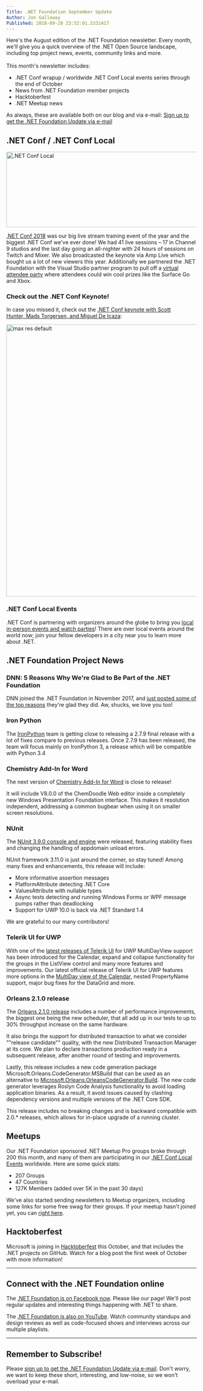 ```yaml
---
Title: .NET Foundation September Update
Author: Jon Galloway
Published: 2018-09-28 23:52:01.5331417
---
```

<div itemprop="articleBody">
<p>Here's the August edition of the .NET Foundation newsletter. Every month, we'll give you a quick overview of the .NET Open Source landscape, including top project news, events, community links and more.<br />
<br />
This month's newsletter includes:</p>

<ul>
<li>.NET Conf wrapup / worldwide .NET Conf Local events series through the end of October</li>
<li>News from .NET Foundation member projects</li>
<li>Hacktoberfest</li>
<li>.NET Meetup news</li>
</ul>

<p>As always, these are available both on our blog and via e-mail:&nbsp;<a href="http://eepurl.com/dhL_qb">Sign up to get the .NET Foundation Update via e-mail</a></p>

<h2>.NET Conf / .NET Conf Local</h2>

<p><img alt=".NET Conf Local" src="assets/posts/MSFT_18023_dotNETConf_banners_email800x200_eventInfo_r3_KW.jpg" style="width: 800px; height: 200px;" /></p>

<p><a href="https://dotnetconf.net">.NET Conf 2018</a> was our big live stream training event of the year and the biggest .NET Conf we've ever done! We had 41 live sessions – 17 in Channel 9 studios and the last day going an all-nighter with 24 hours of sessions on Twitch and Mixer. We also broadcasted the keynote via Amp Live which bought us a lot of new viewers this year. Additionally we partnered the .NET Foundation with the Visual Studio partner program to pull off a <a href="https://twitter.com/search?q=%23dotnetconf%20%23codeparty&amp;src=typd" originalsrc="https://twitter.com/search?q=%23dotnetconf%20%23codeparty&amp;src=typd" shash="dNuuvBpkaP1yj4iA8mtfv9sZraoHUnzJtsNLn8xa+sjM3Iv7DrHwxUOQH9sWnEOctzx2Mh+JCXvXk9wVmbA63k9Yzg1/B+Au55k51UoAXVp2q4QfmpzdFMjTG+zzGHO+PJwsG96Du5u7T5VrpOObg2D4OaibsvvAh5Hpn+rpY6Y=">virtual attendee party</a> where attendees could win cool prizes like the Surface Go and Xbox.&nbsp;</p>

<h3>Check out the .NET Conf Keynote!</h3>

<p>In case you missed it, check out the <a href="https://www.youtube.com/watch?v=qQdGC2jIP8s">.NET Conf keynote with Scott Hunter,&nbsp;Mads Torgersen, and Miguel De Icaza</a>:</p>

<p><a href="https://www.youtube.com/watch?v=qQdGC2jIP8s"><img alt="max res default" src="assets/posts/maxresdefault.jpg" style="width: 1280px; height: 720px;" /></a></p>

<h3>.NET Conf Local Events<!--3--></h3>

<p>.NET Conf is partnering with organizers around the globe to bring you <a href="https://www.dotnetconf.net/local-events/">local in-person events and watch parties</a>! There are over local events around the world now; join your fellow developers in a city near you to learn more about .NET.</p>

<h2>.NET Foundation Project News</h2>

<h3>DNN:&nbsp;5 Reasons Why We're Glad to Be Part of the .NET Foundation</h3>

<p>DNN joined the .NET Foundation in November 2017, and <a href="https://www.dnnsoftware.com/community-blog/cid/155629/5-reasons-why-were-glad-to-be-part-of-the-net-foundation">just posted some of the top reasons</a> they're glad they did. Aw, shucks, we love you too!&nbsp;</p>

<h3>Iron Python</h3>

<p>The <a href="http://ironpython.net/">IronPython</a> team is getting close to releasing a 2.7.9 final release with a lot of fixes compare to previous releases. Once 2.7.9 has been released, the team will focus mainly on IronPython 3, a release which will be compatible with Python 3.4</p>

<h3>Chemistry Add-In for Word</h3>

<p>The next version of <a href="https://www.chem4word.co.uk/">Chemistry Add-In for Word</a> is close to release!</p>

<p>It will include V8.0.0 of the ChemDoodle Web editor inside a completely new Windows Presentation Foundation interface. This makes it resolution independent, addressing a common bugbear when using it on smaller screen resolutions.</p>

<h3>NUnit</h3>

<p>The <a href="http://nunit.org">NUnit 3.9.0 console and engine</a> were released, featuring stability fixes and changing the handling of appdomain unload errors.</p>

<p>NUnit framework 3.11.0 is just around the corner, so stay tuned! Among many fixes and enhancements, this release will include:</p>

<ul>
<li>More informative assertion messages</li>
<li>PlatformAttribute detecting .NET Core</li>
<li>ValuesAttribute with nullable types</li>
<li>Async tests detecting and running Windows Forms or WPF message pumps rather than deadlocking</li>
<li>Support for UWP 10.0 is back via .NET Standard 1.4</li>
</ul>

<p>We are grateful to our many contributors!</p>

<h3>Telerik UI for UWP</h3>

<p>With one of the <a href="https://www.telerik.com/blogs/datagrid-calendar-multiday-view-improvements-telerik-ui-for-uwp-r3-2018">latest releases of Telerik UI</a> for UWP MultiDayView support has been introduced for the Calendar, expand and collapse functionality for the groups in the ListView control and many more features and improvements.&nbsp;Our latest official release of Telerik UI for UWP features more options in the <a href="https://www.telerik.com/blogs/datagrid-calendar-multiday-view-improvements-telerik-ui-for-uwp-r3-2018">MultiDay view of the Calendar</a>, nested PropertyName support, major bug fixes for the DataGrid and more.</p>

<h3>Orleans 2.1.0 release</h3>

<p>The <a href="https://github.com/dotnet/orleans/releases/tag/v2.1.0">Orleans 2.1.0&nbsp;release</a> includes a number of performance improvements, the biggest one being the new scheduler, that all add up in our tests to up to 30% throughput increase on the same hardware.</p>

<p>It also brings the support for distributed transaction to what we consider ""release candidate"" quality, with the new Distributed Transaction Manager at its core. We plan to declare transactions production ready in a subsequent release, after another round of testing and improvements.</p>

<p>Lastly, this release includes a new code generation package Microsoft.Orleans.CodeGenerator.MSBuild that can be used as an alternative to <a href="https://www.nuget.org/packages/Microsoft.Orleans.OrleansCodeGenerator.Build/">Microsoft.Orleans.OrleansCodeGenerator.Build</a>. The new code generator leverages Roslyn Code Analysis functionality to avoid loading application binaries. As a result, it avoid issues caused by clashing dependency versions and multiple versions of the .NET Core SDK.</p>

<p>This release includes no breaking changes and is backward compatible with 2.0.* releases, which allows for in-place upgrade of a running cluster.</p>

<h2>Meetups</h2>

<p>Our .NET Foundation sponsored&nbsp;.NET Meetup Pro groups broke through 200 this month, and many of them are participating in our <a href="https://www.dotnetconf.net/local-events/">.NET Conf Local Events</a> worldwide.&nbsp;Here are some quick stats:</p>

<ul>
<li>207 Groups</li>
<li>47 Countries</li>
<li>127K Members (added over 5K in the past 30 days)</li>
</ul>

<p>We've also started sending newsletters to Meetup organizers, including some links for some free swag for their groups. If your meetup hasn't joined yet, you can <a href="https://aka.ms/add-dotnet-meetup">right here</a>.</p>

<h2>Hacktoberfest</h2>

<p>Microsoft is joining in <a href="https://hacktoberfest.digitalocean.com/">Hacktoberfest</a> this October, and that includes the .NET projects on GitHub. Watch for a blog post the first week of October with more information!</p>

<hr />
<h2>Connect with the .NET Foundation online</h2>

<p>The&nbsp;<a href="https://www.facebook.com/dotnetfoundation/">.NET Foundation is on Facebook now</a>. Please like our page! We'll post regular updates and interesting things happening with .NET to share.</p>

<p>The <a href="https://www.youtube.com/NETFoundation">.NET Foundation is also on YouTube</a>. Watch community standups and design reviews as well as code-focused shows and interviews across our multiple playlists.</p>

<hr />
<h2>Remember to Subscribe!</h2>

<p>Please&nbsp;<a href="http://eepurl.com/dhL_qb">sign up&nbsp;to get the .NET Foundation Update via e-mail</a>.&nbsp;Don't worry, we want to keep these short, interesting, and low-noise, so we won't overload your e-mail.</p>
</div>

